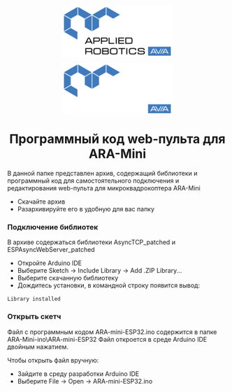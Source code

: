 <p align="center">
  <img style="
           display: block; 
           margin-left: auto;
           margin-right: auto;
           width: 50%;"
    src="../logo/logo_black.png#gh-light-mode-only" alt="ara_logo"/>
</p>

<p align="center">
  <img style="
           display: block; 
           margin-left: auto;
           margin-right: auto;
           width: 50%;
  }"
    src="../logo/logo_white.png#gh-dark-mode-only" alt="ara_logo"/>
</p>

<h1 style="text-align: center;">Программный код web-пульта для ARA-Mini</h1>
В данной папке представлен архив, содержащий библиотеки и программный код для самостоятельного
подключения и редактирования web-пульта для микроквадрокоптера ARA-Mini

- Скачайте архив
- Разархивируйте его в удобную для вас папку

### Подключение библиотек
В архиве содержаться библиотеки AsyncTCP_patched и ESPAsyncWebServer_patched
- Откройте Arduino IDE
- Выберите Sketch -> Include Library -> Add .ZIP Library...
- Выберите скачанную библиотеку
- Дождитесь установки, в командной строку появится вывод:
```
Library installed
```
### Открыть скетч
Файл с программным кодом ARA-mini-ESP32.ino содержится в папке ARA-Mini-ino\ARA-mini-ESP32
Файл откроется в среде Arduino IDE двойным нажатием.

Чтобы открыть файл вручную:
- Зайдите в среду разработки Arduino IDE
- Выберите File -> Open -> ARA-mini-ESP32.ino

